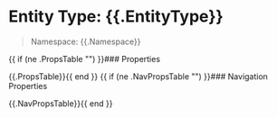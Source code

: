 # Entity Type: {{.EntityType}}

> Namespace: {{.Namespace}}

{{ if (ne .PropsTable "") }}### Properties

{{.PropsTable}}{{ end }}
{{ if (ne .NavPropsTable "") }}### Navigation Properties

{{.NavPropsTable}}{{ end }}